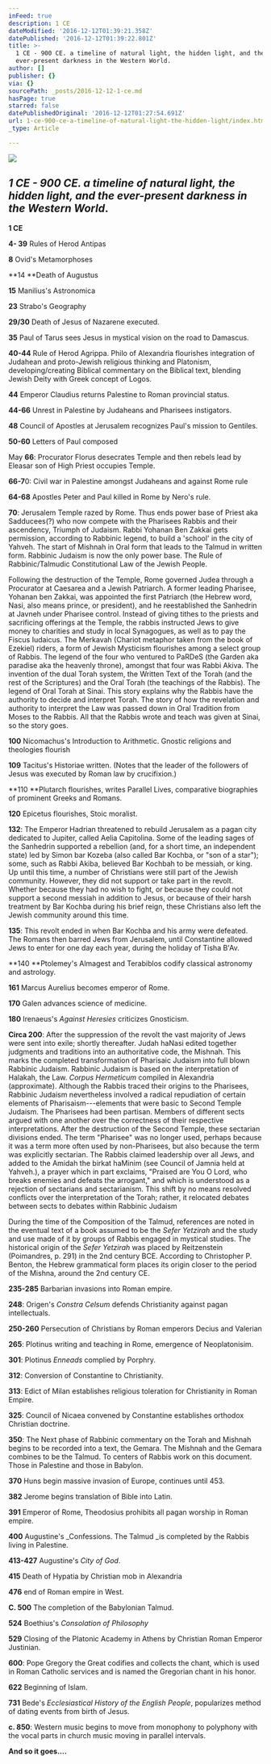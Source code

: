 ```yaml
---
inFeed: true
description: 1 CE
dateModified: '2016-12-12T01:39:21.358Z'
datePublished: '2016-12-12T01:39:22.801Z'
title: >-
  1 CE - 900 CE. a timeline of natural light, the hidden light, and the
  ever-present darkness in the Western World.
author: []
publisher: {}
via: {}
sourcePath: _posts/2016-12-12-1-ce.md
hasPage: true
starred: false
datePublishedOriginal: '2016-12-12T01:27:54.691Z'
url: 1-ce-900-ce-a-timeline-of-natural-light-the-hidden-light/index.html
_type: Article

---
```

![](https://the-grid-user-content.s3-us-west-2.amazonaws.com/e86f6379-1c5e-4eca-97f7-5e223195a206.jpg)

## _1 CE - 900 CE. a timeline of natural light, the hidden light, and the ever-present darkness in the Western World_.

**1 CE**

**4- 39** Rules of Herod Antipas

**8** Ovid's Metamorphoses

**14 **Death of Augustus

**15** Manilius's Astronomica

**23** Strabo's Geography

**29/30** Death of Jesus of Nazarene executed.

**35** Paul of Tarus sees Jesus in mystical vision on the road to Damascus.

**40-44** Rule of Herod Agrippa. Philo of Alexandria flourishes integration of Judahean and proto-Jewish religious thinking and Platonism, developing/creating Biblical commentary on the Biblical text, blending Jewish Deity with Greek concept of Logos.

**44** Emperor Claudius returns Palestine to Roman provincial status.

**44-66** Unrest in Palestine by Judaheans and Pharisees instigators.

**48** Council of Apostles at Jerusalem recognizes Paul's mission to Gentiles.

**50-60** Letters of Paul composed

May **66**: Procurator Florus desecrates Temple and then rebels lead by Eleasar son of High Priest occupies Temple.

**66-7**0: Civil war in Palestine amongst Judaheans and against Rome rule

**64-68** Apostles Peter and Paul killed in Rome by Nero's rule.

**70**: Jerusalem Temple razed by Rome. Thus ends power base of Priest aka Sadducees(?) who now compete with the Pharisees Rabbis and their ascendency, Triumph of Judaism. Rabbi Yohanan Ben Zakkai gets permission, according to Rabbinic legend, to build a 'school' in the city of Yahveh. The start of Mishnah in Oral form that leads to the Talmud in written form. Rabbinic Judaism is now the only power base. The Rule of Rabbinic/Talmudic Constitutional Law of the Jewish People.

Following the destruction of the Temple, Rome governed Judea through a Procurator at Caesarea and a Jewish Patriarch. A former leading Pharisee, Yohanan ben Zakkai, was appointed the first Patriarch (the Hebrew word, Nasi, also means prince, or president), and he reestablished the Sanhedrin at Javneh under Pharisee control. Instead of giving tithes to the priests and sacrificing offerings at the Temple, the rabbis instructed Jews to give money to charities and study in local Synagogues, as well as to pay the Fiscus Iudaicus. The Merkavah (Chariot metaphor taken from the book of Ezekiel) riders, a form of Jewish Mysticism flourishes among a select group of Rabbis. The legend of the four who ventured to PaRDeS (the Garden aka paradise aka the heavenly throne), amongst that four was Rabbi Akiva. The invention of the dual Torah system, the Written Text of the Torah (and the rest of the Scriptures) and the Oral Torah (the teachings of the Rabbis). The legend of Oral Torah at Sinai. This story explains why the Rabbis have the authority to decide and interpret Torah. The story of how the revelation and authority to interpret the Law was passed down in Oral Tradition from Moses to the Rabbis. All that the Rabbis wrote and teach was given at Sinai, so the story goes.

**100** Nicomachus's Introduction to Arithmetic. Gnostic religions and theologies flourish

**109** Tacitus's Historiae written. (Notes that the leader of the followers of Jesus was executed by Roman law by crucifixion.)

**110 **Plutarch flourishes, writes Parallel Lives, comparative biographies of prominent Greeks and Romans.

**120** Epicetus flourishes, Stoic moralist.

**132**: The Emperor Hadrian threatened to rebuild Jerusalem as a pagan city dedicated to Jupiter, called Aelia Capitolina. Some of the leading sages of the Sanhedrin supported a rebellion (and, for a short time, an independent state) led by Simon bar Kozeba (also called Bar Kochba, or "son of a star"); some, such as Rabbi Akiba, believed Bar Kochbah to be messiah, or king. Up until this time, a number of Christians were still part of the Jewish community. However, they did not support or take part in the revolt. Whether because they had no wish to fight, or because they could not support a second messiah in addition to Jesus, or because of their harsh treatment by Bar Kochba during his brief reign, these Christians also left the Jewish community around this time.

**135**: This revolt ended in when Bar Kochba and his army were defeated. The Romans then barred Jews from Jerusalem, until Constantine allowed Jews to enter for one day each year, during the holiday of Tisha B'Av.

**140 **Ptolemey's Almagest and Terabiblos codify classical astronomy and astrology.

**161** Marcus Aurelius becomes emperor of Rome.

**170** Galen advances science of medicine.

**180** Irenaeus's _Against Heresies_ criticizes Gnosticism.

**Circa 200**: After the suppression of the revolt the vast majority of Jews were sent into exile; shortly thereafter. Judah haNasi edited together judgments and traditions into an authoritative code, the Mishnah. This marks the completed transformation of Pharisaic Judaism into full blown Rabbinic Judaism. Rabbinic Judaism is based on the interpretation of Halakah, the Law. _Corpus Hermeticum_ compiled in Alexandria (approximate). Although the Rabbis traced their origins to the Pharisees, Rabbinic Judaism nevertheless involved a radical repudiation of certain elements of Pharisaism---elements that were basic to Second Temple Judaism. The Pharisees had been partisan. Members of different sects argued with one another over the correctness of their respective interpretations. After the destruction of the Second Temple, these sectarian divisions ended. The term "Pharisee" was no longer used, perhaps because it was a term more often used by non-Pharisees, but also because the term was explicitly sectarian. The Rabbis claimed leadership over all Jews, and added to the Amidah the birkat haMinim (see Council of Jamnia held at Yahveh.), a prayer which in part exclaims, "Praised are You O Lord, who breaks enemies and defeats the arrogant," and which is understood as a rejection of sectarians and sectarianism. This shift by no means resolved conflicts over the interpretation of the Torah; rather, it relocated debates between sects to debates within Rabbinic Judaism

During the time of the Composition of the Talmud, references are noted in the eventual text of a book assumed to be the _Sefer Yetzirah_ and the study and use made of it by groups of Rabbis engaged in mystical studies. The historical origin of the _Sefer Yetzirah_ was placed by Reitzenstein (Poimandres, p. 291) in the 2nd century BCE. According to Christopher P. Benton, the Hebrew grammatical form places its origin closer to the period of the Mishna, around the 2nd century CE.

**235-285** Barbarian invasions into Roman empire.

**248**: Origen's _Constra Celsum_ defends Christianity against pagan intellectuals.

**250-260** Persecution of Christians by Roman emperors Decius and Valerian

**265**: Plotinus writing and teaching in Rome, emergence of Neoplatonisim.

**301**: Plotinus _Enneads_ complied by Porphry.

**312**: Conversion of Constantine to Christianity.

**313**: Edict of Milan establishes religious toleration for Christianity in Roman Empire.

**325**: Council of Nicaea convened by Constantine establishes orthodox Christian doctrine.

**350**: The Next phase of Rabbinic commentary on the Torah and Mishnah begins to be recorded into a text, the Gemara. The Mishnah and the Gemara combines to be the Talmud. To centers of Rabbis work on this document. Those in Palestine and those in Babylon.

**370** Huns begin massive invasion of Europe, continues until 453\.

**382** Jerome begins translation of Bible into Latin.

**391** Emperor of Rome, Theodosius prohibits all pagan worship in Roman empire.

**400** Augustine's _Confessions. The Talmud _is completed by the Rabbis living in Palestine.

**413-427** Augustine's _City of God_.

**415** Death of Hypatia by Christian mob in Alexandria

**476** end of Roman empire in West.

**C. 500** The completion of the Babylonian Talmud.

**524** Boethius's _Consolation of Philosophy_

**529** Closing of the Platonic Academy in Athens by Christian Roman Emperor Justinian.

**600**: Pope Gregory the Great codifies and collects the chant, which is used in Roman Catholic services and is named the Gregorian chant in his honor.

**622** Beginning of Islam.

**731** Bede's _Ecclesiastical History of the English People_, popularizes method of dating events from birth of Jesus.

**c. 850**: Western music begins to move from monophony to polyphony with the vocal parts in church music moving in parallel intervals.

**And so it goes....**
